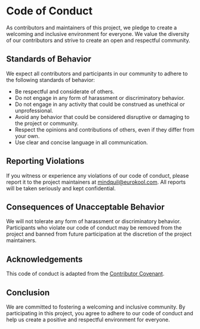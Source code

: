 # Code of Conduct

As contributors and maintainers of this project, we pledge to create a welcoming and inclusive environment for everyone. We value the diversity of our contributors and strive to create an open and respectful community.

## Standards of Behavior

We expect all contributors and participants in our community to adhere to the following standards of behavior:

- Be respectful and considerate of others.
- Do not engage in any form of harassment or discriminatory behavior.
- Do not engage in any activity that could be construed as unethical or unprofessional.
- Avoid any behavior that could be considered disruptive or damaging to the project or community.
- Respect the opinions and contributions of others, even if they differ from your own.
- Use clear and concise language in all communication.

## Reporting Violations

If you witness or experience any violations of our code of conduct, please report it to the project maintainers at [mindquil@eurokool.com](mailto:mindquil@eurokool.com). All reports will be taken seriously and kept confidential.

## Consequences of Unacceptable Behavior

We will not tolerate any form of harassment or discriminatory behavior. Participants who violate our code of conduct may be removed from the project and banned from future participation at the discretion of the project maintainers.

## Acknowledgements

This code of conduct is adapted from the [Contributor Covenant](https://www.contributor-covenant.org/version/2/0/code_of_conduct/).

## Conclusion

We are committed to fostering a welcoming and inclusive community. By participating in this project, you agree to adhere to our code of conduct and help us create a positive and respectful environment for everyone.

